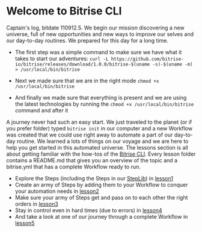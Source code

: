 # Welcome to Bitrise CLI

Captain's log, bitdate 110912.5.
We begin our mission discovering a new universe, full of new opportunities and new ways to improve our selves and our day-to-day routines. We prepared for this day for a long time.

- The first step was a simple command to make sure we have what it takes to start our adventures: `curl -L https://github.com/bitrise-io/bitrise/releases/download/1.0.0/bitrise-$(uname -s)-$(uname -m) > /usr/local/bin/bitrise`

- Next we made sure that we are in the right mode `chmod +x /usr/local/bin/bitrise`

- And finally we made sure that everything is present and we are using the latest technologies by running the `chmod +x /usr/local/bin/bitrise` command and after it

A journey never had such an easy start. We just traveled to the planet (or if you prefer folder) typed `bitrise init` in our computer and a new Workflow was created that we could use right away to automate a part of our day-to-day routine. We learned a lots of things on our voyage and we are here to help you get started in this automated universe. The lessons section is all about getting familiar with the how-tos of the [Bitrise CLI](https://github.com/bitrise-io/bitrise). Every lesson folder contains a README.md that gives you an overview of the topic and a bitrise.yml that has a complete Workflow ready to run.

- Explore the Steps (including the Steps in our [StepLib](https://github.com/bitrise-io/bitrise-steplib)) in [lesson1](/lesson1_steps)
- Create an army of Steps by adding them to your Workflow to conquer your automation needs in [lesson2](/lesson2_workflow)
- Make sure your army of Steps get and pass on to each other the right orders in [lesson3](lesson3_input_output_env)
- Stay in control even in hard times (due to errors) in [lesson4](/lesson4_errors)
- And take a look at one of our journey through a complete Workflow in [lesson5](/lesson5_complex_wf)

